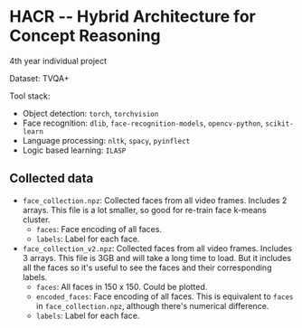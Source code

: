 # HACR -- Hybrid Architecture for Concept Reasoning

4th year individual project

Dataset: TVQA+

Tool stack:

- Object detection: `torch`, `torchvision`
- Face recognition: `dlib`, `face-recognition-models`, `opencv-python`,
  `scikit-learn`
- Language processing: `nltk`, `spacy`, `pyinflect`
- Logic based learning: `ILASP`

## Collected data

- `face_collection.npz`: Collected faces from all video frames. Includes 2
  arrays. This file is a lot smaller, so good for re-train face k-means cluster.
    * `faces`: Face encoding of all faces.
    * `labels`: Label for each face.
- `face_collection_v2.npz`: Collected faces from all video frames. Includes 3
  arrays. This file is 3GB and will take a long time to load. But it includes
  all the faces so it's useful to see the faces and their corresponding labels.
    * `faces`: All faces in 150 x 150. Could be plotted.
    * `encoded_faces`: Face encoding of all faces. This is equivalent to `faces`
      in `face_collection.npz`, although there's numerical difference.
    * `labels`: Label for each face.
  
